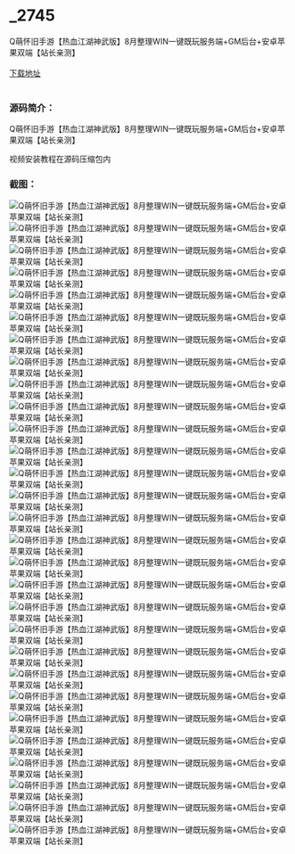 # _2745
Q萌怀旧手游【热血江湖神武版】8月整理WIN一键既玩服务端+GM后台+安卓苹果双端【站长亲测】
<br/></br>
[下载地址](https://www.uuid2.com/2745.html "下载地址")
<br/></br>
<h3>源码简介：</h3>
<p>Q萌怀旧手游【热血江湖神武版】8月整理WIN一键既玩服务端+GM后台+安卓苹果双端【站长亲测】<p>
<p>视频安装教程在源码压缩包内<p>
<h3>截图：</h3>
<img src="https://www.uuid2.com/wp-content/uploads/img/202110/7462c7c316.jpg" alt="Q萌怀旧手游【热血江湖神武版】8月整理WIN一键既玩服务端+GM后台+安卓苹果双端【站长亲测】"><img src="https://www.uuid2.com/wp-content/uploads/img/202110/38ce109814.jpg" alt="Q萌怀旧手游【热血江湖神武版】8月整理WIN一键既玩服务端+GM后台+安卓苹果双端【站长亲测】"><img src="https://www.uuid2.com/wp-content/uploads/img/202110/da9f474638.jpg" alt="Q萌怀旧手游【热血江湖神武版】8月整理WIN一键既玩服务端+GM后台+安卓苹果双端【站长亲测】"><img src="https://www.uuid2.com/wp-content/uploads/img/202110/7937eb7857.jpg" alt="Q萌怀旧手游【热血江湖神武版】8月整理WIN一键既玩服务端+GM后台+安卓苹果双端【站长亲测】"><img src="https://www.uuid2.com/wp-content/uploads/img/202110/7ec5c9b219.jpg" alt="Q萌怀旧手游【热血江湖神武版】8月整理WIN一键既玩服务端+GM后台+安卓苹果双端【站长亲测】"><img src="https://www.uuid2.com/wp-content/uploads/img/202110/bb2177b588.jpg" alt="Q萌怀旧手游【热血江湖神武版】8月整理WIN一键既玩服务端+GM后台+安卓苹果双端【站长亲测】"><img src="https://www.uuid2.com/wp-content/uploads/img/202110/bb2177b203.jpg" alt="Q萌怀旧手游【热血江湖神武版】8月整理WIN一键既玩服务端+GM后台+安卓苹果双端【站长亲测】"><img src="https://www.uuid2.com/wp-content/uploads/img/202110/72574a7729.jpg" alt="Q萌怀旧手游【热血江湖神武版】8月整理WIN一键既玩服务端+GM后台+安卓苹果双端【站长亲测】"><img src="https://www.uuid2.com/wp-content/uploads/img/202110/86855c8525.jpg" alt="Q萌怀旧手游【热血江湖神武版】8月整理WIN一键既玩服务端+GM后台+安卓苹果双端【站长亲测】"><img src="https://www.uuid2.com/wp-content/uploads/img/202110/a0d8f2d783.jpg" alt="Q萌怀旧手游【热血江湖神武版】8月整理WIN一键既玩服务端+GM后台+安卓苹果双端【站长亲测】"><img src="https://www.uuid2.com/wp-content/uploads/img/202110/a0d8f2d218.jpg" alt="Q萌怀旧手游【热血江湖神武版】8月整理WIN一键既玩服务端+GM后台+安卓苹果双端【站长亲测】"><img src="https://www.uuid2.com/wp-content/uploads/img/202110/8152c02255.jpg" alt="Q萌怀旧手游【热血江湖神武版】8月整理WIN一键既玩服务端+GM后台+安卓苹果双端【站长亲测】"><img src="https://www.uuid2.com/wp-content/uploads/img/202110/9ce4ee7213.jpg" alt="Q萌怀旧手游【热血江湖神武版】8月整理WIN一键既玩服务端+GM后台+安卓苹果双端【站长亲测】"><img src="https://www.uuid2.com/wp-content/uploads/img/202110/3111b21569.jpg" alt="Q萌怀旧手游【热血江湖神武版】8月整理WIN一键既玩服务端+GM后台+安卓苹果双端【站长亲测】"><img src="https://www.uuid2.com/wp-content/uploads/img/202110/bedd355184.jpg" alt="Q萌怀旧手游【热血江湖神武版】8月整理WIN一键既玩服务端+GM后台+安卓苹果双端【站长亲测】"><img src="https://www.uuid2.com/wp-content/uploads/img/202110/bedd355559.jpg" alt="Q萌怀旧手游【热血江湖神武版】8月整理WIN一键既玩服务端+GM后台+安卓苹果双端【站长亲测】"><img src="https://www.uuid2.com/wp-content/uploads/img/202110/8e574ab948.jpg" alt="Q萌怀旧手游【热血江湖神武版】8月整理WIN一键既玩服务端+GM后台+安卓苹果双端【站长亲测】"><img src="https://www.uuid2.com/wp-content/uploads/img/202110/c53688a354.jpg" alt="Q萌怀旧手游【热血江湖神武版】8月整理WIN一键既玩服务端+GM后台+安卓苹果双端【站长亲测】"><img src="https://www.uuid2.com/wp-content/uploads/img/202110/a924230680.jpg" alt="Q萌怀旧手游【热血江湖神武版】8月整理WIN一键既玩服务端+GM后台+安卓苹果双端【站长亲测】"><img src="https://www.uuid2.com/wp-content/uploads/img/202110/a924230442.jpg" alt="Q萌怀旧手游【热血江湖神武版】8月整理WIN一键既玩服务端+GM后台+安卓苹果双端【站长亲测】"><img src="https://www.uuid2.com/wp-content/uploads/img/202110/34a4a37625.jpg" alt="Q萌怀旧手游【热血江湖神武版】8月整理WIN一键既玩服务端+GM后台+安卓苹果双端【站长亲测】"><img src="https://www.uuid2.com/wp-content/uploads/img/202110/6146b30371.jpg" alt="Q萌怀旧手游【热血江湖神武版】8月整理WIN一键既玩服务端+GM后台+安卓苹果双端【站长亲测】"><img src="https://www.uuid2.com/wp-content/uploads/img/202110/2b542d4964.jpg" alt="Q萌怀旧手游【热血江湖神武版】8月整理WIN一键既玩服务端+GM后台+安卓苹果双端【站长亲测】"><img src="https://www.uuid2.com/wp-content/uploads/img/202110/694596c461.jpg" alt="Q萌怀旧手游【热血江湖神武版】8月整理WIN一键既玩服务端+GM后台+安卓苹果双端【站长亲测】"><img src="https://www.uuid2.com/wp-content/uploads/img/202110/694596c894.jpg" alt="Q萌怀旧手游【热血江湖神武版】8月整理WIN一键既玩服务端+GM后台+安卓苹果双端【站长亲测】"><img src="https://www.uuid2.com/wp-content/uploads/img/202110/9c6ff39772.jpg" alt="Q萌怀旧手游【热血江湖神武版】8月整理WIN一键既玩服务端+GM后台+安卓苹果双端【站长亲测】"><img src="https://www.uuid2.com/wp-content/uploads/img/202110/a04c51c244.jpg" alt="Q萌怀旧手游【热血江湖神武版】8月整理WIN一键既玩服务端+GM后台+安卓苹果双端【站长亲测】"><img src="https://www.uuid2.com/wp-content/uploads/img/202110/03cbdd4712.jpg" alt="Q萌怀旧手游【热血江湖神武版】8月整理WIN一键既玩服务端+GM后台+安卓苹果双端【站长亲测】"><img src="https://www.uuid2.com/wp-content/uploads/img/202110/03cbdd4877.jpg" alt="Q萌怀旧手游【热血江湖神武版】8月整理WIN一键既玩服务端+GM后台+安卓苹果双端【站长亲测】">
